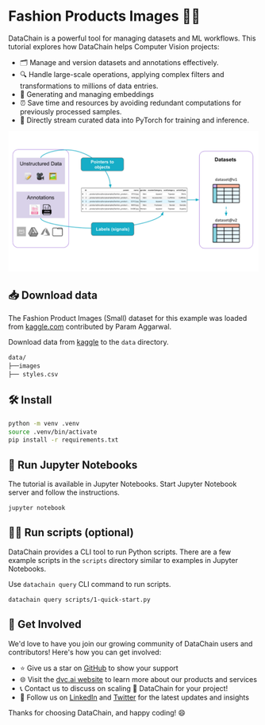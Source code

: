 # Fashion Products Images 👗👔

DataChain is a powerful tool for managing datasets and ML workflows. This tutorial explores how DataChain helps Computer Vision projects:

- 🗂️ Manage and version datasets and annotations effectively.
- 🔍 Handle large-scale operations, applying complex filters and transformations to millions of data entries.
- 🎨 Generating and managing embeddings
- ⏰ Save time and resources by avoiding redundant computations for previously processed samples.
- 🌊 Directly stream curated data into PyTorch for training and inference.

<img src="static/images/dataset-3.png" alt="Dataset" style="width: 600px;"/>

## 📥 Download data

The Fashion Product Images (Small) dataset for this example was loaded from [kaggle.com](https://www.kaggle.com/datasets/paramaggarwal/fashion-product-images-small/data) contributed by Param Aggarwal.

Download data from [kaggle](https://www.kaggle.com/datasets/paramaggarwal/fashion-product-images-small) to the `data` directory.

```bash
data/
├──images
├── styles.csv
```

## 🛠️ Install

```bash
python -m venv .venv
source .venv/bin/activate
pip install -r requirements.txt
```

## 🚀 Run Jupyter Notebooks

The tutorial is available in Jupyter Notebooks. Start Jupyter Notebook server and follow the instructions.

```bash
jupyter notebook
```

## 🏃‍♂️ Run scripts (optional)

DataChain provides a CLI tool to run Python scripts. There are a few example scripts in the `scripts` directory similar to examples in Jupyter Notebooks.

Use `datachain query` CLI command to run scripts.

```bash
datachain query scripts/1-quick-start.py
```

## 🤝 Get Involved

We'd love to have you join our growing community of DataChain users and contributors! Here's how you can get involved:

- ⭐ Give us a star on [GitHub](https://github.com/iterative/datachain) to show your support
- 🌐 Visit the [dvc.ai website](https://dvc.ai/) to learn more about our products and services
- 📞 Contact us to discuss on scaling 🚀 DataChain for your project!
- 🙌 Follow us on [LinkedIn](https://www.linkedin.com/company/dvc-ai/) and [Twitter](https://x.com/DVCorg) for the latest updates and insights

Thanks for choosing DataChain, and happy coding! 😄
